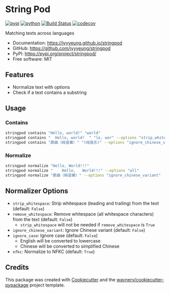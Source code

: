 # String Pod

[![pypi](https://img.shields.io/pypi/v/stringpod.svg)](https://pypi.org/project/stringpod/)
[![python](https://img.shields.io/pypi/pyversions/stringpod.svg)](https://pypi.org/project/stringpod/)
[![Build Status](https://github.com/jyyyeung/stringpod/actions/workflows/dev.yml/badge.svg)](https://github.com/jyyyeung/stringpod/actions/workflows/dev.yml)
[![codecov](https://codecov.io/gh/jyyyeung/stringpod/branch/main/graphs/badge.svg)](https://codecov.io/github/jyyyeung/stringpod)

Matching texts across languages

* Documentation: <https://jyyyeung.github.io/stringpod>
* GitHub: <https://github.com/jyyyeung/stringpod>
* PyPI: <https://pypi.org/project/stringpod/>
* Free software: MIT

## Features

* Normalize text with options
* Check if a text contains a substring

## Usage

### Contains

```bash
stringpod contains "Hello, world!" "world"
stringpod contains "  Hello, world!  " "lo, wor" --options "strip_whitespace,ignore_case"
stringpod contains "歌曲（純音樂）" "(纯音乐)" --options "ignore_chinese_variant"
```

### Normalize

```bash
stringpod normalize "Hello, World!!!"
stringpod normalize "    Hello,   World!!!" --options "all"
stringpod normalize "歌曲（純音樂）" --options "ignore_chinese_variant"
```

## Normalizer Options

* `strip_whitespace`: Strip whitespace (leading and trailing) from the text (default: `False`)
* `remove_whitespace`: Remove whitespace (all whitespace characters) from the text (default: `False`)
  * `strip_whitespace` will not be needed if `remove_whitespace` is `True`
* `ignore_chinese_variant`: Ignore Chinese variant (default: `False`)
* `ignore_case`: Ignore case (default: `False`)
  * English will be converted to lowercase
  * Chinese will be converted to simplified Chinese
* `nfkc`: Normalize to NFKC (default: `True`)

## Credits

This package was created with [Cookiecutter](https://github.com/audreyr/cookiecutter) and the [waynerv/cookiecutter-pypackage](https://github.com/waynerv/cookiecutter-pypackage) project template.
